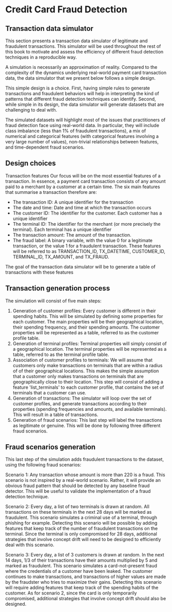 # Credit Card Fraud Detection

## Transaction data simulator

This section presents a transaction data simulator of legitimate and fraudulent transactions. This simulator will be used throughout the rest of this book to motivate and assess the efficiency of different fraud detection techniques in a reproducible way.

A simulation is necessarily an approximation of reality. Compared to the complexity of the dynamics underlying real-world payment card transaction data, the data simulator that we present below follows a simple design.

This simple design is a choice. First, having simple rules to generate transactions and fraudulent behaviors will help in interpreting the kind of patterns that different fraud detection techniques can identify. Second, while simple in its design, the data simulator will generate datasets that are challenging to deal with.

The simulated datasets will highlight most of the issues that practitioners of fraud detection face using real-world data. In particular, they will include class imbalance (less than 1% of fraudulent transactions), a mix of numerical and categorical features (with categorical features involving a very large number of values), non-trivial relationships between features, and time-dependent fraud scenarios.

## Design choices
Transaction features
Our focus will be on the most essential features of a transaction. In essence, a payment card transaction consists of any amount paid to a merchant by a customer at a certain time. The six main features that summarise a transaction therefore are:

- The transaction ID: A unique identifier for the transaction
- The date and time: Date and time at which the transaction occurs
- The customer ID: The identifier for the customer. Each customer has a unique identifier
- The terminal ID: The identifier for the merchant (or more precisely the terminal). Each terminal has a unique identifier
- The transaction amount: The amount of the transaction.
- The fraud label: A binary variable, with the value 0 for a legitimate transaction, or the value 1 for a fraudulent transaction.
These features will be referred to as TRANSACTION_ID, TX_DATETIME, CUSTOMER_ID, TERMINAL_ID, TX_AMOUNT, and TX_FRAUD.

The goal of the transaction data simulator will be to generate a table of transactions with these features

## Transaction generation process
The simulation will consist of five main steps:

1. Generation of customer profiles: Every customer is different in their spending habits. This will be simulated by defining some properties for each customer. The main properties will be their geographical location, their spending frequency, and their spending amounts. The customer properties will be represented as a table, referred to as the customer profile table.
2. Generation of terminal profiles: Terminal properties will simply consist of a geographical location. The terminal properties will be represented as a table, referred to as the terminal profile table.
3. Association of customer profiles to terminals: We will assume that customers only make transactions on terminals that are within a radius of 
 of their geographical locations. This makes the simple assumption that a customer only makes transactions on terminals that are geographically close to their location. This step will consist of adding a feature 'list_terminals' to each customer profile, that contains the set of terminals that a customer can use.
4. Generation of transactions: The simulator will loop over the set of customer profiles, and generate transactions according to their properties (spending frequencies and amounts, and available terminals). This will result in a table of transactions.
5. Generation of fraud scenarios: This last step will label the transactions as legitimate or genuine. This will be done by following three different fraud scenarios.

## Fraud scenarios generation
This last step of the simulation adds fraudulent transactions to the dataset, using the following fraud scenarios:

Scenario 1: Any transaction whose amount is more than 220 is a fraud. This scenario is not inspired by a real-world scenario. Rather, it will provide an obvious fraud pattern that should be detected by any baseline fraud detector. This will be useful to validate the implementation of a fraud detection technique.

Scenario 2: Every day, a list of two terminals is drawn at random. All transactions on these terminals in the next 28 days will be marked as fraudulent. This scenario simulates a criminal use of a terminal, through phishing for example. Detecting this scenario will be possible by adding features that keep track of the number of fraudulent transactions on the terminal. Since the terminal is only compromised for 28 days, additional strategies that involve concept drift will need to be designed to efficiently deal with this scenario.

Scenario 3: Every day, a list of 3 customers is drawn at random. In the next 14 days, 1/3 of their transactions have their amounts multiplied by 5 and marked as fraudulent. This scenario simulates a card-not-present fraud where the credentials of a customer have been leaked. The customer continues to make transactions, and transactions of higher values are made by the fraudster who tries to maximize their gains. Detecting this scenario will require adding features that keep track of the spending habits of the customer. As for scenario 2, since the card is only temporarily compromised, additional strategies that involve concept drift should also be designed.
